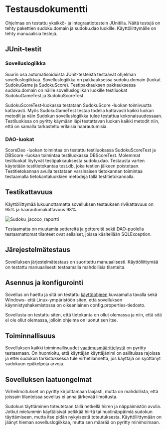 # Testausdokumentti

Ohjelmaa on testattu yksikkö- ja integraatiotestein JUnitilla. Näitä testejä on tehty pakettien sudoku.domain ja sudoku.dao luokille. 
Käyttöliittymälle on tehty manuaalisia testejä.

## JUnit-testit

### Sovelluslogiikka

Suurin osa automatisoiduista JUnit-testeistä testaavat ohjelman sovelluslogiikkaa.
Sovelluslogiikka on pakkauksessa sudoku.domain (luokat SudokuGame ja SudokuScore). 
Testipakkauksen pakkauksessa sudoku.domain on näille sovelluslogiikan luokille testiluokat SudokuGameTest ja SudokuScoreTest.

SudokuScoreTest-luokassa testataan SudokuScore -luokan toimivuutta kattavasti. 
Myös SudokuGameTest testaa todella kattavasti kaikki luokan metodit ja näin Sudokun sovelluslogiikka tulee testattua kokonaisuudessaan.
Testiluokissa on pyritty käymään läpi testattavan luokan kaikki metodit niin, että on samalla tarkasteltu erilaisia haarautumisia.

### DAO-luokat 
ScoreDao -luokan toimintaa on testattu testiluokassa SudokuScoreTest ja DBScore -luokan toimintaa testiluokassa DBScoreTest.
Molemmat testiluokat löytyvät testipakkauksesta sudoku.dao.
Testausta varten käytetään testitietokantaa test.db, joka testien jälkeen poistetaan.
Testitietokannan avulla testataan varsinaisen tietokannan toimintaa testaamalla tietokantaluokkien metodeja tällä testitietokannalla.

## Testikattavuus
Käyttöliittymää lukuunottamatta sovelluksen testauksen rivikattavuus on 95% ja haarautumakattavuus 98%.

![Sudoku_jacoco_raportti](https://user-images.githubusercontent.com/81009944/118409014-12642c00-b691-11eb-96d0-ad418d20d7c4.png)

Testaamatta on muutamia settereitä ja gettereitä sekä DAO-puolella testaamattomat tilanteet ovat sellaiset, joissa käsitellään SQLException.

## Järejestelmätestaus

Sovelluksen järjestelmätestaus on suoritettu manuaalisesti. Käyttöliittymää on testattu manuaalisesti testaamalla mahdollisia tilanteita.

## Asennus ja konfigurointi
Sovellus on haettu ja sitä on testattu [käyttöohjeen](https://github.com/sareetta/ot-harjoitustyo/blob/master/dokumentaatio/kayttoohje.md) kuvaamalla tavalla sekä Windows- että Linux-ympäristöön siten, että sovelluksen käynnistyshakemistossa on oikeanlainen config.properties-tiedosto.

Sovellusta on testattu siten, että tietokanta on ollut olemassa ja niin, että sitä ei ole ollut olemassa, jolloin ohjelma on luonut sen itse.

## Toiminnallisuus

Sovelluksen kaikki toiminnallisuudet [vaatimusmäärittelystä](https://github.com/sareetta/ot-harjoitustyo/blob/master/dokumentaatio/vaatimusmaarittelu.md) on pyritty testaamaan.
On huomioitu, että käyttäjän käyttäjänimi on sallituissa rajoissa ja ettei sudokun tarkistuksessa tule virhetilannetta, jos käyttäjä on syöttänyt sudokuun epäkelpoja arvoja.

## Sovelluksen laatuongelmat
Virheilmoitukset on pyritty kirjoittamaan laajasti, mutta on mahdollista, että joissain tilanteissa sovellus ei anna järkevää ilmoitusta.

Sudokun täyttäminen toteutetaan tällä hetkellä hiiren ja näppäimistön avulla. 
Jotkut mielummin käyttäisivät pelkkää hiirtä tai nuolinäppäimiä sudokun täyttämiseen, mutta itse pidän nykyisestä toteutuksesta.
Käyttöliittymään on jäänyt hieman sovelluslogiikkaa, mutta sen määrää on pyritty minimoimaan.

